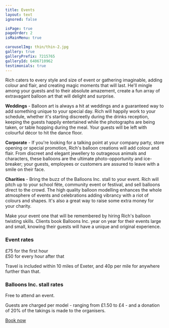 ```yaml
---
title: Events
layout: text
ignored: false

isPage: true
pageOrder: 2
isMainMenu: true

carouselImg: thin/thin-2.jpg
gallery: true
galleryPrefix: 7215765
galleryId: 6406710962
testimonials: true
---
```

Rich caters to every style and size of event or gathering imaginable, adding colour and flair, and creating magic moments that will last. He'll mingle among your guests and to their absolute amazement, create a fun array of extravagant balloon art that will delight and surprise.

**Weddings** - Balloon art is always a hit at weddings and a guaranteed way to add something unique to your special day. Rich will happily work to your schedule, whether it's starting discreetly during the drinks reception, keeping the guests happily entertained while the photographs are being taken, or table hopping during the meal. Your guests will be left with colourful décor to hit the dance floor.

**Corporate** - If you're looking for a talking point at your company party, store opening or special promotion, Rich's balloon creations will add colour and flair. From discreet and elegant jewellery to outrageous animals and characters, these balloons are the ultimate photo-opportunity and ice-breaker; your guests, employees or customers are assured to leave with a smile on their face.

**Charities** - Bring the buzz of the Balloons Inc. stall to your event. Rich will pitch up to your school fête, community event or festival, and sell balloons direct to the crowd. The high quality balloon modelling enhances the whole atmosphere of events and celebrations adding vibrancy with a riot of colours and shapes. It's also a great way to raise some extra money for your charity.

Make your event one that will be remembered by hiring Rich's balloon twisting skills. Clients book Balloons Inc. year on year for their events large and small, knowing their guests will have a unique and original experience.

### Event rates

£75 for the first hour  
£50 for every hour after that

Travel is included within 10 miles of Exeter, and 40p per mile for anywhere further than that.

### Balloons Inc. stall rates

Free to attend an event.

Guests are charged per model - ranging from £1.50 to £4 - and a donation of 20% of the takings is made to the organisers.

<a href="contact.html" class="button">Book now</a>